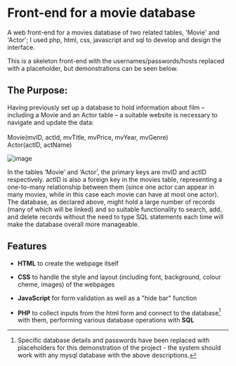 # Front-end for a movie database
A web front-end for a movies database of two related tables, 'Movie' and 'Actor'; I used php, html, css, javascript and sql to develop and design the interface.

This is a skeleton front-end with the usernames/passwords/hosts replaced with a placeholder, but demonstrations can be seen below.

## The Purpose:
Having previously set up a database to hold information about film – including a Movie
and an Actor table – a suitable website is necessary to navigate and update the data:
<br><br>
  Movie(mvID, actId, mvTitle, mvPrice, mvYear, mvGenre)
  <br>
  Actor(actID, actName)
<br>

![image](https://github.com/Tanaya-27/movie-data-front-end/assets/75646651/7cccf2f5-09f1-420c-baaa-8f7d1de0bc97)

In the tables ‘Movie’ and ‘Actor’, the primary keys are mvID and actID respectively.
actID is also a foreign key in the movies table, representing a one-to-many relationship
between them (since one actor can appear in many movies, while in this case each movie
can have at most one actor).
The database, as declared above, might hold a large number of records (many of which
will be linked) and so suitable functionality to search, add, and delete records without the
need to type SQL statements each time will make the database overall more manageable.

## Features
- **HTML** to create the webpage itself

- **CSS** to handle the style and layout (including font, background, colour cheme, images) of the webpages

- **JavaScript** for form validation as well as a "hide bar" function

- **PHP** to collect inputs from the html form and connect to the database[^fn] with them, performing various database operations with **SQL**

[^fn]: Specific database details and passwords have been replaced with placeholders for this demonstration of the project - the system should work with any mysql database with the above descriptions.
